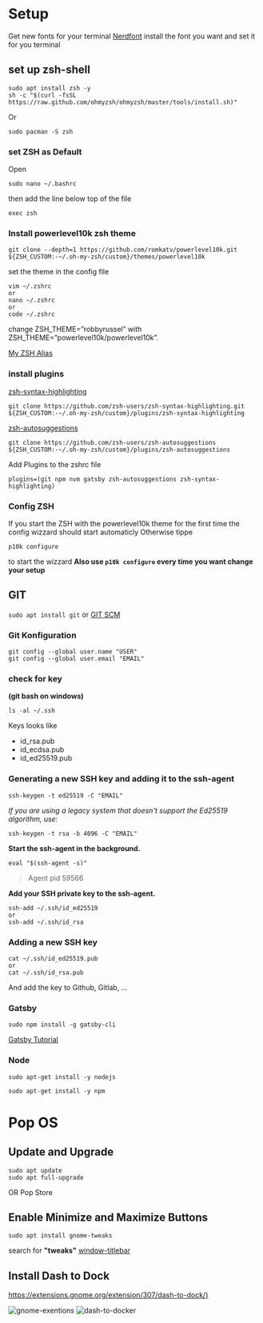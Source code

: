 # Setup

Get new fonts for your terminal [Nerdfont](https://www.nerdfonts.com/font-downloads)
install the font you want and set it for you terminal


## set up zsh-shell
```
sudo apt install zsh -y
sh -c "$(curl -fsSL https://raw.github.com/ohmyzsh/ohmyzsh/master/tools/install.sh)"
```
Or
```
sudo pacman -S zsh
```
### set ZSH as Default
Open
```
sudo nano ~/.bashrc
```
then add the line below top of the file
```
exec zsh
```

### Install powerlevel10k zsh theme
```
git clone --depth=1 https://github.com/romkatv/powerlevel10k.git ${ZSH_CUSTOM:-~/.oh-my-zsh/custom}/themes/powerlevel10k
```
set the theme in the config file
```
vim ~/.zshrc
or
nano ~/.zshrc
or
code ~/.zshrc
```
change ZSH_THEME=”robbyrussel” with ZSH_THEME=”powerlevel10k/powerlevel10k”. 

[My ZSH Alias](https://github.com/TomRR/Setup/blob/main/zsh-alias)

### install plugins
[zsh-syntax-highlighting](https://github.com/zsh-users/zsh-syntax-highlighting/blob/master/INSTALL.md)
```
git clone https://github.com/zsh-users/zsh-syntax-highlighting.git ${ZSH_CUSTOM:-~/.oh-my-zsh/custom}/plugins/zsh-syntax-highlighting
```
[zsh-autosuggestions](https://github.com/zsh-users/zsh-autosuggestions/blob/master/INSTALL.md)
```
git clone https://github.com/zsh-users/zsh-autosuggestions ${ZSH_CUSTOM:-~/.oh-my-zsh/custom}/plugins/zsh-autosuggestions
```

Add Plugins to the zshrc file
```
plugins=(git npm nvm gatsby zsh-autosuggestions zsh-syntax-highlighting)
```

### Config ZSH
If you start the ZSH with the powerlevel10k theme for the first time the config wizzard should start automaticly 
Otherwise tippe
```
p10k configure
```
to start the wizzard
**Also use ```p10k configure``` every time you want change your setup**

## GIT

```sudo apt install git```
or [GIT SCM](https://git-scm.com/)

### Git Konfiguration
```
git config --global user.name "USER"
git config --global user.email "EMAIL"
```
### check for key 
**(git bash on windows)**
```
ls -al ~/.ssh
```
Keys looks like 
* id_rsa.pub
* id_ecdsa.pub
* id_ed25519.pub

### Generating a new SSH key and adding it to the ssh-agent

```
ssh-keygen -t ed25519 -C "EMAIL"
```
*If you are using a legacy system that doesn't support the Ed25519 algorithm, use:*
```
ssh-keygen -t rsa -b 4096 -C "EMAIL"
```
**Start the ssh-agent in the background.**
```
eval "$(ssh-agent -s)"
```
> Agent pid 59566

**Add your SSH private key to the ssh-agent.**
```
ssh-add ~/.ssh/id_ed25519
or
ssh-add ~/.ssh/id_rsa
```

### Adding a new SSH key
```
cat ~/.ssh/id_ed25519.pub
or
cat ~/.ssh/id_rsa.pub
```
And add the key to Github, Gitlab, ...

### Gatsby
```
sudo npm install -g gatsby-cli
```
[Gatsby Tutorial](https://www.gatsbyjs.com/docs/tutorial/part-zero/)

### Node
```
sudo apt-get install -y nodejs
```
```
sudo apt-get install -y npm
```

# Pop OS
## Update and Upgrade
```
sudo apt update
sudo apt full-upgrade
```
OR
Pop Store

## Enable Minimize and Maximize Buttons
```
sudo apt install gnome-tweaks
```
search for **"tweaks"**
[window-titlebar](https://static.techhut.tv/img/archive/5-things-popos/2-window_titlebars.png)
## Install Dash to Dock
[https://extensions.gnome.org/extension/307/dash-to-dock/)](https://extensions.gnome.org/extension/307/dash-to-dock/)

![gnome-exentions](https://static.techhut.tv/img/archive/5-things-popos/3-gnome-exentions.png)
![dash-to-docker](https://static.techhut.tv/img/archive/5-things-popos/4-dash-to-dock.png)
